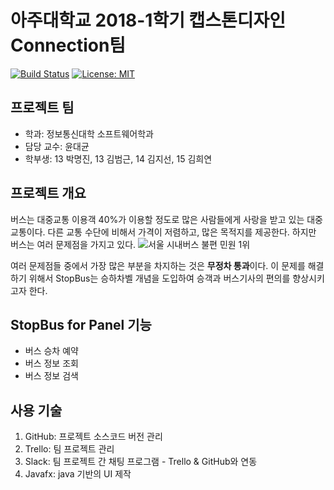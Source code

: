 # **아주대학교 2018-1학기 캡스톤디자인 Connection팀**
[![Build Status](https://travis-ci.org/AJOU-Connection/StopBus_Driver.svg?branch=master)](https://travis-ci.org/AJOU-Connection/StopBus_Driver)
[![License: MIT](https://img.shields.io/badge/License-MIT-yellow.svg)](https://opensource.org/licenses/MIT)

## **프로젝트 팀**
- 학과: 정보통신대학 소프트웨어학과
- 담당 교수: 윤대균
- 학부생: 13 박명진, 13 김범근, 14 김지선, 15 김희연

## **프로젝트 개요**
버스는 대중교통 이용객 40%가 이용할 정도로 많은 사람들에게 사랑을 받고 있는 대중교통이다. 다른 교통 수단에 비해서 가격이 저렴하고, 많은 목적지를 제공한다. 하지만 버스는 여러 문제점을 가지고 있다.
![서울 시내버스 불편 민원 1위](http://news.tongplus.com/site/data/img_dir/2016/11/04/2016110401982_0.jpg)

여러 문제점들 중에서 가장 많은 부분을 차지하는 것은 **무정차 통과**이다. 이 문제를 해결하기 위해서 StopBus는 승하차벨 개념을 도입하여 승객과 버스기사의 편의를 향상시키고자 한다.


## **StopBus for Panel 기능**

- 버스 승차 예약
- 버스 정보 조회
- 버스 정보 검색

## **사용 기술**
1. GitHub: 프로젝트 소스코드 버전 관리
2. Trello: 팀 프로젝트 관리
3. Slack: 팀 프로젝트 간 채팅 프로그램 - Trello & GitHub와 연동
4. Javafx: java 기반의 UI 제작
